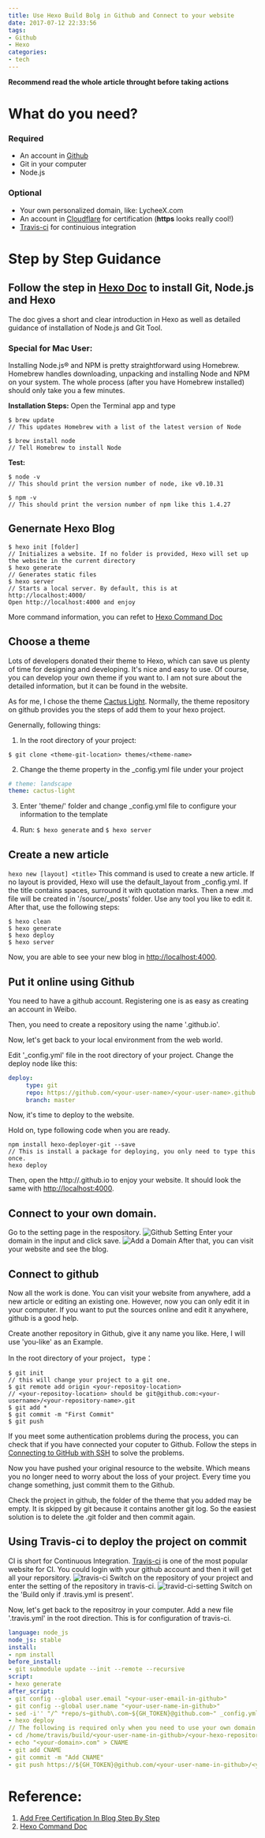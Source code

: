 ```yaml
---
title: Use Hexo Build Bolg in Github and Connect to your website
date: 2017-07-12 22:33:56
tags:
- Github
- Hexo
categories:
- tech
---
```

**Recommend read the whole article throught before taking actions**
# What do you need?
### Required
* An account in [Github](https://github.com)
* Git in your computer
* Node.js
### Optional
* Your own personalized domain, like: LycheeX.com 
* An account in [Cloudflare](https://www.cloudflare.com/) for certification (**https** looks really cool!)
* [Travis-ci](https://travis-ci.org/) for continuious integration

# Step by Step Guidance
## Follow the step in [Hexo Doc](https://hexo.io/docs/) to install Git, Node.js and Hexo
The doc gives a short and clear introduction in Hexo as well as detailed guidance of installation of Node.js and Git Tool.

### Special for Mac User:
Installing Node.js® and NPM is pretty straightforward using Homebrew. Homebrew handles downloading, unpacking and installing Node and NPM on your system. The whole process (after you have Homebrew installed) should only take you a few minutes.

**Installation Steps:**
Open the Terminal app and type 

```shell
$ brew update 
// This updates Homebrew with a list of the latest version of Node

$ brew install node 
// Tell Homebrew to install Node
```

**Test:**
```shell
$ node -v 
// This should print the version number of node, ike v0.10.31

$ npm -v 
// This should print the version number of npm like this 1.4.27
```

## Genernate Hexo Blog
```shell
$ hexo init [folder] 
// Initializes a website. If no folder is provided, Hexo will set up the website in the current directory
$ hexo generate 
// Generates static files
$ hexo server 
// Starts a local server. By default, this is at http://localhost:4000/
Open http://localhost:4000 and enjoy
```

More command information, you can refet to [Hexo Command Doc](https://hexo.io/docs/commands.html)

## Choose a theme
Lots of developers donated their theme to Hexo, which can save us plenty of time for designing and developing. It's nice and easy to use. Of course, you can develop your own theme if you want to. I am not sure about the detailed information, but it can be found in the website.

As for me, I chose the theme [Cactus Light](https://github.com/gabithume/cactus-light). Normally, the theme repository on github provides you the steps of add them to your hexo project. 

Genernally, following things:
1. In the root directory of your project:

`$ git clone <theme-git-location> themes/<theme-name> `

2. Change the theme property in the _config.yml file under your project
```yml
# theme: landscape
theme: cactus-light
```

3. Enter 'theme/<theme-name>' folder and change _config.yml file to configure your information to the template

4. Run: `$ hexo generate` and `$ hexo server`

## Create a new article

`hexo new [layout] <title>`
This command is used to create a new article. If no layout is provided, Hexo will use the default_layout from _config.yml. If the title contains spaces, surround it with quotation marks.
Then a new .md file will be created in '<your-project>/source/_posts' folder.
Use any tool you like to edit it. After that, use the following steps:
```shell
$ hexo clean
$ hexo generate
$ hexo deploy
$ hexo server
```
Now, you are able to see your new blog in [http://localhost:4000](http://localhost:4000).

## Put it online using Github
You need to have a github account. Registering one is as easy as creating an account in Weibo.

Then, you need to create a repository using the name '<your-user-name>.github.io'.

Now, let's get back to your local environment from the web world. 

Edit '_config.yml' file in the root directory of your project.
Change the deploy node like this:
```yml
deploy:
     type: git
     repo: https://github.com/<your-user-name>/<your-user-name>.github.io.git
     branch: master
```

Now, it's time to deploy to the website.

Hold on, type following code when you are ready.
```shell
npm install hexo-deployer-git --save
// This is install a package for deploying, you only need to type this once.
hexo deploy
```

Then, open the http://<your-user-name>.github.io to enjoy your website. It should look the same with [http://localhost:4000](http://localhost:4000).

## Connect to your own domain.
Go to the setting page in the respository. 
![Github Setting](../../../../../pics/tech/bbigactyw/github-setting.png)
Enter your domain in the input and click save.
![Add a Domain](../../../../../pics/tech/bbigactyw/add-a-domain.png)
After that, you can visit your website and see the blog.

## Connect to github 
Now all the work is done. You can visit your website from anywhere, add a new article or editing an existing one.
However, now you can only edit it in your computer. If you want to put the sources online and edit it anywhere, github is a good help.

Create another repository in Github, give it any name you like. Here, I will use 'you-like' as an Example.

In the root directory of your project， type：
```shell
$ git init
// this will change your project to a git one.
$ git remote add origin <your-repositoy-location>
// <your-repositoy-location> should be git@github.com:<your-username>/<your-repository-name>.git
$ git add *
$ git commit -m "First Commit"
$ git push
```

If you meet some authentication problems during the process, you can check that if you have connected your coputer to Github. Follow the steps in [Connecting to GitHub with SSH](https://help.github.com/articles/connecting-to-github-with-ssh/) to solve the problems.

Now you have pushed your original resource to the website. Which means you no longer need to worry about the loss of your project. Every time you change something, just commit them to the Github.

Check the project in github, the folder of the theme that you added may be empty. It is skipped by git because it contains another git log. So the easiest solution is to delete the .git folder and then commit again.

## Using Travis-ci to deploy the project on commit
CI is short for Continuous Integration. [Travis-ci](https://travis-ci.org/) is one of the most popular website for CI. You could login with your github account and then it will get all your reporsitory.
![travis-ci](../../../../../pics/tech/bbigactyw/travis-ci.png)
Switch on the repository of your project and enter the setting of the repository in travis-ci.
![travid-ci-setting](../../../../../pics/tech/bbigactyw/travis-ci-setting.png)
Switch on the 'Build only if .travis.yml is present'.

Now, let's get back to the repositroy in your computer.
Add a new file '.travis.yml' in the root direction. This is for configuration of travis-ci.
```yml
language: node_js
node_js: stable
install:
- npm install
before_install:
- git submodule update --init --remote --recursive
script:
- hexo generate
after_script:
- git config --global user.email "<your-user-email-in-github>"
- git config --global user.name "<your-user-name-in-github>"
- sed -i'' "/^ *repo/s~github\.com~${GH_TOKEN}@github.com~" _config.yml
- hexo deploy
// The following is required only when you need to use your own domain
- cd /home/travis/build/<your-user-name-in-github>/<your-hexo-repository-name-in-github>/.deploy_git/
- echo "<your-domain>.com" > CNAME
- git add CNAME
- git commit -m "Add CNAME"
- git push https://${GH_TOKEN}@github.com/<your-user-name-in-github>/<your-user-name-in-github>.github.io.git
```


# Reference:
1. [Add Free Certification In Blog Step By Step](http://troyyang.com/2017/05/21/Add_Free_Certification_In_Blog_Step_By_Step/)
2. [Hexo Command Doc](https://hexo.io/docs/commands.html)